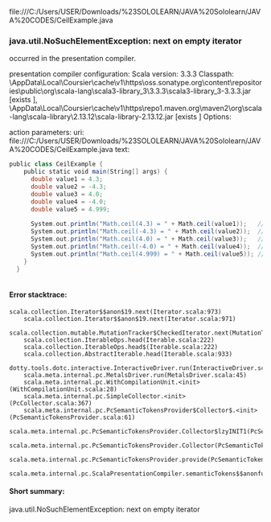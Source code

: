 file:///C:/Users/USER/Downloads/%23SOLOLEARN/JAVA%20Sololearn/JAVA%20CODES/CeilExample.java
### java.util.NoSuchElementException: next on empty iterator

occurred in the presentation compiler.

presentation compiler configuration:
Scala version: 3.3.3
Classpath:
<HOME>\AppData\Local\Coursier\cache\v1\https\oss.sonatype.org\content\repositories\public\org\scala-lang\scala3-library_3\3.3.3\scala3-library_3-3.3.3.jar [exists ], <HOME>\AppData\Local\Coursier\cache\v1\https\repo1.maven.org\maven2\org\scala-lang\scala-library\2.13.12\scala-library-2.13.12.jar [exists ]
Options:



action parameters:
uri: file:///C:/Users/USER/Downloads/%23SOLOLEARN/JAVA%20Sololearn/JAVA%20CODES/CeilExample.java
text:
```scala
public class CeilExample {
    public static void main(String[] args) {
      double value1 = 4.3;
      double value2 = -4.3;
      double value3 = 4.0;
      double value4 = -4.0;
      double value5 = 4.999;
  
      System.out.println("Math.ceil(4.3) = " + Math.ceil(value1));   // 5.0
      System.out.println("Math.ceil(-4.3) = " + Math.ceil(value2));  // -4.0
      System.out.println("Math.ceil(4.0) = " + Math.ceil(value3));   // 4.0
      System.out.println("Math.ceil(-4.0) = " + Math.ceil(value4));  // -4.0
      System.out.println("Math.ceil(4.999) = " + Math.ceil(value5)); // 5.0
    }
  }
  
```



#### Error stacktrace:

```
scala.collection.Iterator$$anon$19.next(Iterator.scala:973)
	scala.collection.Iterator$$anon$19.next(Iterator.scala:971)
	scala.collection.mutable.MutationTracker$CheckedIterator.next(MutationTracker.scala:76)
	scala.collection.IterableOps.head(Iterable.scala:222)
	scala.collection.IterableOps.head$(Iterable.scala:222)
	scala.collection.AbstractIterable.head(Iterable.scala:933)
	dotty.tools.dotc.interactive.InteractiveDriver.run(InteractiveDriver.scala:168)
	scala.meta.internal.pc.MetalsDriver.run(MetalsDriver.scala:45)
	scala.meta.internal.pc.WithCompilationUnit.<init>(WithCompilationUnit.scala:28)
	scala.meta.internal.pc.SimpleCollector.<init>(PcCollector.scala:367)
	scala.meta.internal.pc.PcSemanticTokensProvider$Collector$.<init>(PcSemanticTokensProvider.scala:61)
	scala.meta.internal.pc.PcSemanticTokensProvider.Collector$lzyINIT1(PcSemanticTokensProvider.scala:61)
	scala.meta.internal.pc.PcSemanticTokensProvider.Collector(PcSemanticTokensProvider.scala:61)
	scala.meta.internal.pc.PcSemanticTokensProvider.provide(PcSemanticTokensProvider.scala:90)
	scala.meta.internal.pc.ScalaPresentationCompiler.semanticTokens$$anonfun$1(ScalaPresentationCompiler.scala:111)
```
#### Short summary: 

java.util.NoSuchElementException: next on empty iterator